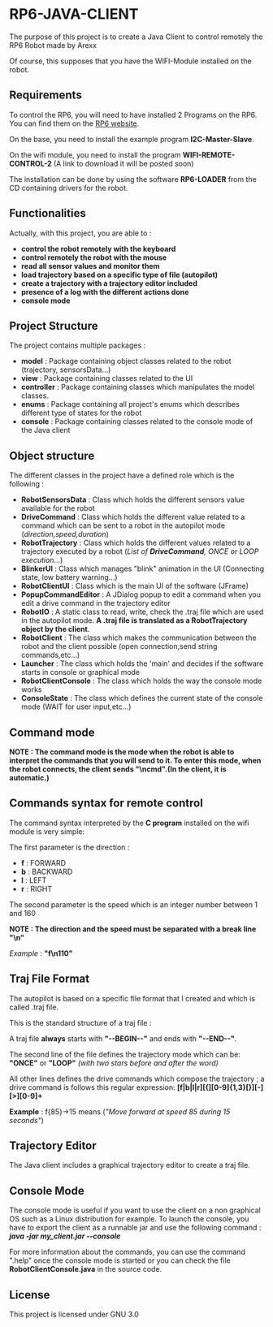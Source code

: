 # RP6-JAVA-CLIENT

The purpose of this project is to create a Java Client to control remotely the RP6 Robot made by Arexx

Of course, this supposes that you have the WIFI-Module installed on the robot.

## Requirements

To control the RP6, you will need to have installed 2 Programs on the RP6. You can find them on the [RP6 website][rp6_link].

On the base, you need to install the example program **I2C-Master-Slave**.

On the wifi module, you need to install the program **WIFI-REMOTE-CONTROL-2** (A link to download it will be posted soon)

The installation can be done by using the software **RP6-LOADER** from the CD containing drivers for the robot.

## Functionalities

Actually, with this project, you are able to :

- **control the robot remotely with the keyboard**
- **control remotely the robot with the mouse**
- **read all sensor values and monitor them**
- **load trajectory based on a specific type of file (autopilot)**
- **create a trajectory with a trajectory editor included**
- **presence of a log with the different actions done**
- **console mode**

## Project Structure

The project contains multiple packages :

- **model** : Package containing object classes related to the robot (trajectory, sensorsData...)
- **view** : Package containing classes related to the UI
- **controller** : Package containing classes which manipulates the model classes.
- **enums** : Package containing all project's enums which describes different type of states for the robot
- **console** : Package containing classes related to the console mode of the Java client

## Object structure

The different classes in the project have a defined role which is the following :
- **RobotSensorsData** : Class which holds the different sensors value available for the robot
- **DriveCommand** : Class which holds the different value related to a command which can be sent to a robot in the autopilot mode (_direction,speed,duration_)
- **RobotTrajectory** : Class which holds the different values related to a trajectory executed by a robot (_List of **DriveCommand**, ONCE or LOOP execution_...)
- **BlinkerUI** : Class which manages "blink" animation in the UI (Connecting state, low battery warning...)
- **RobotClientUI** : Class which is the main UI of the software (JFrame)
- **PopupCommandEditor** : A JDialog popup to edit a command when you edit a drive command in the trajectory editor
- **RobotIO** : A static class to read, write, check the .traj file which are used in the autopilot mode. **A .traj file is translated as a RobotTrajectory object by the client**.
- **RobotClient** : The class which makes the communication between the robot and the client possible (open connection,send string commands,etc...)
- **Launcher** : The class which holds the 'main' and decides if the software starts in console or graphical mode
- **RobotClientConsole** : The class which holds the way the console mode works
- **ConsoleState** : The class which defines the current state of the console mode (WAIT for user input,etc...)

## Command mode

**NOTE : The command mode is the mode when the robot is able to interpret the commands that you will send to it. To enter this mode, when the robot connects, the client sends "\ncmd".(In the client, it is automatic.)**

## Commands syntax for remote control

The command syntax interpreted by the **C program** installed on the wifi module is very simple:

The first parameter is the direction :
- **f** : FORWARD
- **b** : BACKWARD
- **l** : LEFT
- **r** : RIGHT

The second parameter is the speed which is an integer number between 1 and 160

**NOTE : The direction and the speed must be separated with a break line "\n"**

_Example_ : **"f\n110"**

## Traj File Format

The autopilot is based on a specific file format that I created and which is called .traj file.

This is the standard structure of a traj file :

A traj file **always** starts with **"--BEGIN--"** and ends with **"--END--"**.

The second line of the file defines the trajectory mode which can be: **"ONCE"** or **"LOOP"** _(with two stars before and after the word)_

All other lines defines the drive commands which compose the trajectory ; a drive command is follows this regular expression:
**[f|b|l|r][{][0-9]{1,3}[}][-][>][0-9]+**

**Example** : f{85}->15 means (_"Move forward at speed 85 during 15 seconds"_)

## Trajectory Editor

The Java client includes a graphical trajectory editor to create a traj file.

## Console Mode

The console mode is useful if you want to use the client on a non graphical OS such as a Linux distribution for example.
To launch the console, you have to export the client as a runnable jar and use the following command :
_**java -jar my_client.jar --console**_

For more information about the commands, you can use the command ".help" once the console mode is started or you can check the file **RobotClientConsole.java** in the source code.

## License
 
 This project is licensed under GNU 3.0
 
 [rp6_link]: <http://www.arexx.com/rp6/html/en/software.htm>

